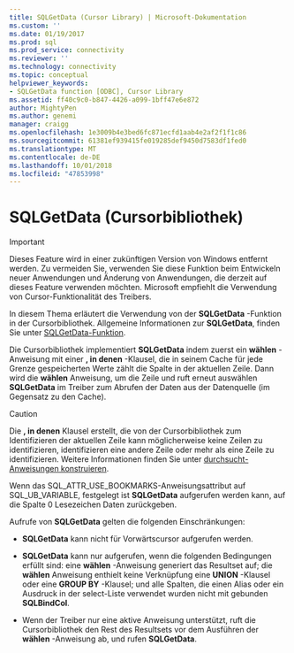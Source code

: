 ```yaml
---
title: SQLGetData (Cursor Library) | Microsoft-Dokumentation
ms.custom: ''
ms.date: 01/19/2017
ms.prod: sql
ms.prod_service: connectivity
ms.reviewer: ''
ms.technology: connectivity
ms.topic: conceptual
helpviewer_keywords:
- SQLGetData function [ODBC], Cursor Library
ms.assetid: ff40c9c0-b847-4426-a099-1bff47e6e872
author: MightyPen
ms.author: genemi
manager: craigg
ms.openlocfilehash: 1e3009b4e3bed6fc871ecfd1aab4e2af2f1f1c86
ms.sourcegitcommit: 61381ef939415fe019285def9450d7583df1fed0
ms.translationtype: MT
ms.contentlocale: de-DE
ms.lasthandoff: 10/01/2018
ms.locfileid: "47853998"
---
```

# <a name="sqlgetdata-cursor-library"></a>SQLGetData (Cursorbibliothek)
> [!IMPORTANT]  
>  Dieses Feature wird in einer zukünftigen Version von Windows entfernt werden. Zu vermeiden Sie, verwenden Sie diese Funktion beim Entwickeln neuer Anwendungen und Änderung von Anwendungen, die derzeit auf dieses Feature verwenden möchten. Microsoft empfiehlt die Verwendung von Cursor-Funktionalität des Treibers.  
  
 In diesem Thema erläutert die Verwendung von der **SQLGetData** -Funktion in der Cursorbibliothek. Allgemeine Informationen zur **SQLGetData**, finden Sie unter [SQLGetData-Funktion](../../../odbc/reference/syntax/sqlgetdata-function.md).  
  
 Die Cursorbibliothek implementiert **SQLGetData** indem zuerst ein **wählen** -Anweisung mit einer **, in denen** -Klausel, die in seinem Cache für jede Grenze gespeicherten Werte zählt die Spalte in der aktuellen Zeile. Dann wird die **wählen** Anweisung, um die Zeile und ruft erneut auswählen **SQLGetData** im Treiber zum Abrufen der Daten aus der Datenquelle (im Gegensatz zu den Cache).  
  
> [!CAUTION]  
>  Die **, in denen** Klausel erstellt, die von der Cursorbibliothek zum Identifizieren der aktuellen Zeile kann möglicherweise keine Zeilen zu identifizieren, identifizieren eine andere Zeile oder mehr als eine Zeile zu identifizieren. Weitere Informationen finden Sie unter [durchsucht-Anweisungen konstruieren](../../../odbc/reference/appendixes/constructing-searched-statements.md).  
  
 Wenn das SQL_ATTR_USE_BOOKMARKS-Anweisungsattribut auf SQL_UB_VARIABLE, festgelegt ist **SQLGetData** aufgerufen werden kann, auf die Spalte 0 Lesezeichen Daten zurückgeben.  
  
 Aufrufe von **SQLGetData** gelten die folgenden Einschränkungen:  
  
-   **SQLGetData** kann nicht für Vorwärtscursor aufgerufen werden.  
  
-   **SQLGetData** kann nur aufgerufen, wenn die folgenden Bedingungen erfüllt sind: eine **wählen** -Anweisung generiert das Resultset auf; die **wählen** Anweisung enthielt keine Verknüpfung eine  **UNION** -Klausel oder eine **GROUP BY** -Klausel; und alle Spalten, die einen Alias oder ein Ausdruck in der select-Liste verwendet wurden nicht mit gebunden **SQLBindCol**.  
  
-   Wenn der Treiber nur eine aktive Anweisung unterstützt, ruft die Cursorbibliothek den Rest des Resultsets vor dem Ausführen der **wählen** -Anweisung ab, und rufen **SQLGetData**.
